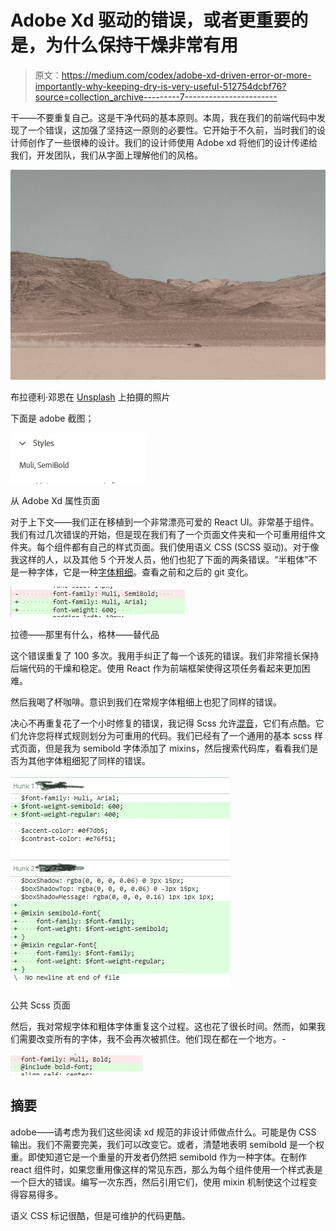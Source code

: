# Adobe Xd 驱动的错误，或者更重要的是，为什么保持干燥非常有用

> 原文：<https://medium.com/codex/adobe-xd-driven-error-or-more-importantly-why-keeping-dry-is-very-useful-512754dcbf76?source=collection_archive---------7----------------------->

干——不要重复自己。这是干净代码的基本原则。本周，我在我们的前端代码中发现了一个错误，这加强了坚持这一原则的必要性。它开始于不久前，当时我们的设计师创作了一些很棒的设计。我们的设计师使用 Adobe xd 将他们的设计传递给我们，开发团队，我们从字面上理解他们的风格。

![](img/6a7bd5c3906dbd6f6214f052c42d5ab8.png)

布拉德利·邓恩在 [Unsplash](https://unsplash.com/s/photos/dry-code?utm_source=unsplash&utm_medium=referral&utm_content=creditCopyText) 上拍摄的照片

下面是 adobe 截图；

![](img/904443c8da5d1b8063971a44e6ee1f55.png)

从 Adobe Xd 属性页面

对于上下文——我们正在移植到一个非常漂亮可爱的 React UI。非常基于组件。我们有过几次错误的开始，但是现在我们有了一个页面文件夹和一个可重用组件文件夹。每个组件都有自己的样式页面。我们使用语义 CSS (SCSS 驱动)。对于像我这样的人，以及其他 5 个开发人员，他们也犯了下面的两条错误。“半粗体”不是一种字体，它是一种[字体粗细](https://developer.mozilla.org/en-US/docs/Web/CSS/font-weight#meaning_of_relative_weights)。查看之前和之后的 git 变化。

![](img/09601271a80436cbafa20261cad8b529.png)

拉德——那里有什么，格林——替代品

这个错误重复了 100 多次。我用手纠正了每一个该死的错误。我们非常擅长保持后端代码的干燥和稳定。使用 React 作为前端框架使得这项任务看起来更加困难。

然后我喝了杯咖啡。意识到我们在常规字体粗细上也犯了同样的错误。

决心不再重复花了一个小时修复的错误，我记得 Scss 允许[混音](https://sass-lang.com/documentation/at-rules/mixin)，它们有点酷。它们允许您将样式规则划分为可重用的代码。我们已经有了一个通用的基本 scss 样式页面，但是我为 semibold 字体添加了 mixins，然后搜索代码库，看看我们是否为其他字体粗细犯了同样的错误。

![](img/dfddd2f266346fc15160ceb38da510f3.png)

公共 Scss 页面

然后，我对常规字体和粗体字体重复这个过程。这也花了很长时间。然而，如果我们需要改变所有的字体，我不会再次被抓住。他们现在都在一个地方。-

![](img/fc9b7f5c24a077280588c5db55c916d8.png)

## 摘要

adobe——请考虑为我们这些阅读 xd 规范的非设计师做点什么。可能是伪 CSS 输出。我们不需要完美，我们可以改变它。或者，清楚地表明 semibold 是一个权重。即使知道它是一个重量的开发者仍然把 semibold 作为一种字体。在制作 react 组件时，如果您重用像这样的常见东西，那么为每个组件使用一个样式表是一个巨大的错误。编写一次东西，然后引用它们，使用 mixin 机制使这个过程变得容易得多。

语义 CSS 标记很酷，但是可维护的代码更酷。